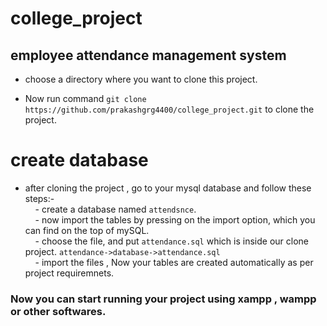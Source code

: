 
# college_project


## employee attendance management system

- choose a directory where you want to clone this project.

- Now run command `git clone https://github.com/prakashgrg4400/college_project.git` to clone the project.


# create database

- after cloning the project , go to your mysql database and follow these steps:-   
  &nbsp;&nbsp;&nbsp;&nbsp;- create a database named `attendsnce`.   
  &nbsp;&nbsp;&nbsp;&nbsp;- now import the tables by pressing on the import option, which you can find on the top of mySQL.   
  &nbsp;&nbsp;&nbsp;&nbsp;- choose the file, and put `attendance.sql` which is inside our clone project. `attendance->database->attendance.sql`   
  &nbsp;&nbsp;&nbsp;&nbsp;- import the files , Now your tables are created automatically as per project requiremnets.   

### Now you can start running your project using xampp , wampp or other softwares.
